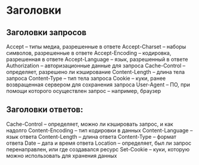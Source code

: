<h1>Заголовки</h1>
<h2>Заголовки запросов</h2>
<p>Accept – типы медиа, разрешенные в ответе
Accept-Charset – наборы символов, разрешенные в ответе
Accept-Encoding – кодировка, разрешенная в ответе
Accept-Language – язык, разрешенный в ответе
Authorization – авторизационные данные для запроса
Cache-Control – определяет, разрешено ли кэширование
Content-Length – длина тела запроса
Content-Type – тип тела запроса
Cookie – куки, ранее возвращенная сервером для сохранения запроса
User-Agent – ПО, при помощи которого осуществлен запрос – например, браузер</p>
<h2>Заголовки ответов:</h2>
<p>Cache-Control – определяет, можно ли кэшировать запрос, и как надолго
Content-Encoding – тип кодировки в данных
Content-Language – язык ответа
Content-Length – длина ответа
Content-Type – формат ответа
Date – дата и время ответа
Location – определяет, был ли запрос перенаправлен, или где создавался ресурс
Set-Cookie – куки, которую можно использовать для хранения данных</p>